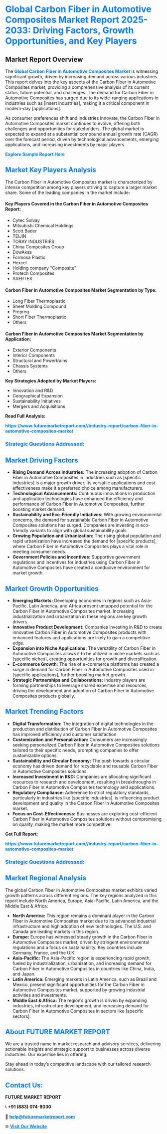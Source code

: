 <h1 style="color: #007BFF;">Global Carbon Fiber in Automotive Composites Market Report 2025-2033: Driving Factors, Growth Opportunities, and Key Players</h1>

<section id="overview">
<h2>Market Report Overview</h2>
<p>The <a href="https://www.futuremarketreport.com//industry-report/carbon-fiber-in-automotive-composites-market" style="color: #007BFF; text-decoration: none;"><strong>Global Carbon Fiber in Automotive Composites Market</strong></a> is witnessing significant growth, driven by increasing demand across various industries. This report delves into the key aspects of the Carbon Fiber in Automotive Composites market, providing a comprehensive analysis of its current status, future potential, and challenges. The demand for Carbon Fiber in Automotive Composites has surged due to its wide-ranging applications in industries such as [insert industries], making it a critical component in modern-day [applications].</p>
<p>As consumer preferences shift and industries innovate, the Carbon Fiber in Automotive Composites market continues to evolve, offering both challenges and opportunities for stakeholders. The global market is expected to expand at a substantial compound annual growth rate (CAGR) over the forecast period, driven by technological advancements, emerging applications, and increasing investments by major players.</p>
</section>

<section id="overview">
<p><a href="https://www.futuremarketreport.com//request-sample/reportId=64094" style="color: #007BFF; text-decoration: none;"><strong>Explore Sample Report Here</strong></a></p>
</section>

<section id="key-players">
<h2 style="color: #007BFF;">Market Key Players Analysis</h2>
<p>The Carbon Fiber in Automotive Composites market is characterized by intense competition among key players striving to capture a larger market share. Some of the leading companies in the market include:</p>
<h4>Key Players Covered in the Carbon Fiber in Automotive Composites Report:</h4>
<ul><li>Cytec Solvay</li><li>Mitsubishi Chemical Holdings</li><li>Scott Bader</li><li>TEIJIN</li><li>TORAY INDUSTRIES</li><li>China Composites Group</li><li>DowAksa</li><li>Formosa Plastic</li><li>Hexcel</li><li>Holding company &quot;Composite&quot;</li><li>Protech Composites</li><li>SAERTEX</li></ul>
<h4>Carbon Fiber in Automotive Composites Market Segmentation by Type:</h4>
<ul><li>Long Fiber Thermoplastic</li><li>Sheet Molding Compound</li><li>Prepreg</li><li>Short Fiber Thermoplastic</li><li>Others</li></ul>

<h4>Carbon Fiber in Automotive Composites Market Segmentation by Application:</h4>
<ul><li>Exterior Components</li><li>Interior Components</li><li>Structural and Powertrains</li><li>Chassis Systems</li><li>Others</li></ul>
<p><strong>Key Strategies Adopted by Market Players:</strong></p>
<ul>
<li>Innovation and R&D</li>
<li>Geographical Expansion</li>
<li>Sustainability Initiatives</li>
<li>Mergers and Acquisitions</li>
</ul>
</section>

<section>
<p><strong>Read Full Analysis: </strong></p><a href="https://www.futuremarketreport.com//industry-report/carbon-fiber-in-automotive-composites-market" style="color: #007BFF; text-decoration: none;"><strong>https://www.futuremarketreport.com//industry-report/carbon-fiber-in-automotive-composites-market</strong></a>
<h3 style="color: #007BFF;">Strategic Questions Addressed:</h3>
</section>

<section id="driving-factors">
<h2 style="color: #007BFF;">Market Driving Factors</h2>
<ul>
<li><strong>Rising Demand Across Industries:</strong> The increasing adoption of Carbon Fiber in Automotive Composites in industries such as [specific industries] is a major growth driver. Its versatile applications and cost-effectiveness make it a preferred choice among manufacturers.</li>
<li><strong>Technological Advancements:</strong> Continuous innovations in production and application technologies have enhanced the efficiency and performance of Carbon Fiber in Automotive Composites, further boosting market demand.</li>
<li><strong>Sustainability and Eco-Friendly Initiatives:</strong> With growing environmental concerns, the demand for sustainable Carbon Fiber in Automotive Composites solutions has surged. Companies are investing in eco-friendly variants to align with global sustainability goals.</li>
<li><strong>Growing Population and Urbanization:</strong> The rising global population and rapid urbanization have increased the demand for [specific products], where Carbon Fiber in Automotive Composites plays a vital role in meeting consumer needs.</li>
<li><strong>Government Policies and Incentives:</strong> Supportive government regulations and incentives for industries using Carbon Fiber in Automotive Composites have created a conducive environment for market growth.</li>
</ul>
</section>

<section id="growth-opportunities">
<h2 style="color: #007BFF;">Market Growth Opportunities</h2>
<ul>
<li><strong>Emerging Markets:</strong> Developing economies in regions such as Asia-Pacific, Latin America, and Africa present untapped potential for the Carbon Fiber in Automotive Composites market. Increasing industrialization and urbanization in these regions are key growth drivers.</li>
<li><strong>Innovative Product Development:</strong> Companies investing in R&D to create innovative Carbon Fiber in Automotive Composites products with enhanced features and applications are likely to gain a competitive edge.</li>
<li><strong>Expansion into Niche Applications:</strong> The versatility of Carbon Fiber in Automotive Composites allows it to be utilized in niche markets such as [specific niches], creating opportunities for growth and diversification.</li>
<li><strong>E-commerce Growth:</strong> The rise of e-commerce platforms has created a surge in demand for Carbon Fiber in Automotive Composites used in [specific applications], further boosting market growth.</li>
<li><strong>Strategic Partnerships and Collaborations:</strong> Industry players are forming partnerships to leverage shared expertise and resources, driving the development and adoption of Carbon Fiber in Automotive Composites products globally.</li>
</ul>
</section>

<section id="trending-factors">
<h2 style="color: #007BFF;">Market Trending Factors</h2>
<ul>
<li><strong>Digital Transformation:</strong> The integration of digital technologies in the production and distribution of Carbon Fiber in Automotive Composites has improved efficiency and customer satisfaction.</li>
<li><strong>Customization and Personalization:</strong> Consumers are increasingly seeking personalized Carbon Fiber in Automotive Composites solutions tailored to their specific needs, prompting companies to offer customizable options.</li>
<li><strong>Sustainability and Circular Economy:</strong> The push towards a circular economy has driven demand for recyclable and reusable Carbon Fiber in Automotive Composites solutions.</li>
<li><strong>Increased Investment in R&D:</strong> Companies are allocating significant resources to research and development, resulting in breakthroughs in Carbon Fiber in Automotive Composites technology and applications.</li>
<li><strong>Regulatory Compliance:</strong> Adherence to strict regulatory standards, particularly in industries like [specific industries], is influencing product development and quality in the Carbon Fiber in Automotive Composites market.</li>
<li><strong>Focus on Cost-Effectiveness:</strong> Businesses are exploring cost-efficient Carbon Fiber in Automotive Composites solutions without compromising on quality, making the market more competitive.</li>
</ul>
</section>

<section>
<p><strong>Get Full Report: </strong></p><a href="https://www.futuremarketreport.com//industry-report/carbon-fiber-in-automotive-composites-market" style="color: #007BFF; text-decoration: none;"><strong>https://www.futuremarketreport.com//industry-report/carbon-fiber-in-automotive-composites-market</strong></a>
<h3 style="color: #007BFF;">Strategic Questions Addressed:</h3>
</section>


<section id="regional-analysis">
<h2 style="color: #007BFF;">Market Regional Analysis</h2>
<p>The global Carbon Fiber in Automotive Composites market exhibits varied growth patterns across different regions. The key regions analyzed in this report include North America, Europe, Asia-Pacific, Latin America, and the Middle East & Africa:</p>
<ul>
<li><strong>North America:</strong> This region remains a dominant player in the Carbon Fiber in Automotive Composites market due to its advanced industrial infrastructure and high adoption of new technologies. The U.S. and Canada are leading markets in this region.</li>
<li><strong>Europe:</strong> Europe has witnessed steady growth in the Carbon Fiber in Automotive Composites market, driven by stringent environmental regulations and a focus on sustainability. Key countries include Germany, France, and the U.K.</li>
<li><strong>Asia-Pacific:</strong> The Asia-Pacific region is experiencing rapid growth, fueled by industrialization, urbanization, and increasing demand for Carbon Fiber in Automotive Composites in countries like China, India, and Japan.</li>
<li><strong>Latin America:</strong> Emerging markets in Latin America, such as Brazil and Mexico, present significant opportunities for the Carbon Fiber in Automotive Composites market, supported by growing industrial activities and investments.</li>
<li><strong>Middle East & Africa:</strong> The region’s growth is driven by expanding industries, infrastructure development, and increasing demand for Carbon Fiber in Automotive Composites in sectors like [specific sectors].</li>
</ul>
</section>

<footer>
<h2 style="color: #007BFF;">About FUTURE MARKET REPORT</h2>
<p>We are a trusted name in market research and advisory services, delivering actionable insights and strategic support to businesses across diverse industries. Our expertise lies in offering:</p>

<p>Stay ahead in today’s competitive landscape with our tailored research solutions.</p>

<h2 style="color: #007BFF;">Contact Us:</h2>
<p><strong>FUTURE MARKET REPORT</strong></p>
<p>📞 <strong>+91 (883) 074-8030</strong></p>
<p>📧 <strong><a href="mailto:help@futuremarketreport.com" style="color: #007BFF;">help@futuremarketreport.com</a></strong></p>
<p>🌐 <strong><a href="https://www.futuremarketreport.com/" style="color: #007BFF;">Visit Our Website</a></strong></p>
</footer>